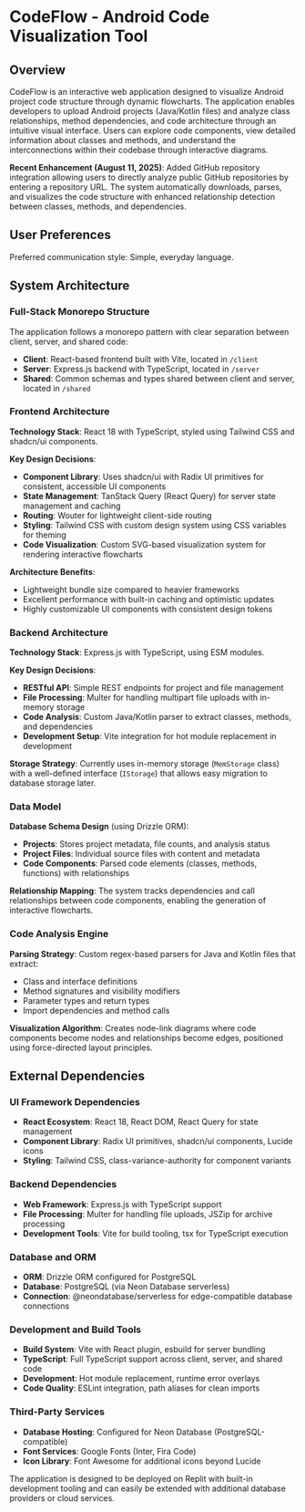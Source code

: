 # CodeFlow - Android Code Visualization Tool

## Overview

CodeFlow is an interactive web application designed to visualize Android project code structure through dynamic flowcharts. The application enables developers to upload Android projects (Java/Kotlin files) and analyze class relationships, method dependencies, and code architecture through an intuitive visual interface. Users can explore code components, view detailed information about classes and methods, and understand the interconnections within their codebase through interactive diagrams.

**Recent Enhancement (August 11, 2025)**: Added GitHub repository integration allowing users to directly analyze public GitHub repositories by entering a repository URL. The system automatically downloads, parses, and visualizes the code structure with enhanced relationship detection between classes, methods, and dependencies.

## User Preferences

Preferred communication style: Simple, everyday language.

## System Architecture

### Full-Stack Monorepo Structure
The application follows a monorepo pattern with clear separation between client, server, and shared code:
- **Client**: React-based frontend built with Vite, located in `/client`
- **Server**: Express.js backend with TypeScript, located in `/server`
- **Shared**: Common schemas and types shared between client and server, located in `/shared`

### Frontend Architecture
**Technology Stack**: React 18 with TypeScript, styled using Tailwind CSS and shadcn/ui components.

**Key Design Decisions**:
- **Component Library**: Uses shadcn/ui with Radix UI primitives for consistent, accessible UI components
- **State Management**: TanStack Query (React Query) for server state management and caching
- **Routing**: Wouter for lightweight client-side routing
- **Styling**: Tailwind CSS with custom design system using CSS variables for theming
- **Code Visualization**: Custom SVG-based visualization system for rendering interactive flowcharts

**Architecture Benefits**: 
- Lightweight bundle size compared to heavier frameworks
- Excellent performance with built-in caching and optimistic updates
- Highly customizable UI components with consistent design tokens

### Backend Architecture
**Technology Stack**: Express.js with TypeScript, using ESM modules.

**Key Design Decisions**:
- **RESTful API**: Simple REST endpoints for project and file management
- **File Processing**: Multer for handling multipart file uploads with in-memory storage
- **Code Analysis**: Custom Java/Kotlin parser to extract classes, methods, and dependencies
- **Development Setup**: Vite integration for hot module replacement in development

**Storage Strategy**: Currently uses in-memory storage (`MemStorage` class) with a well-defined interface (`IStorage`) that allows easy migration to database storage later.

### Data Model
**Database Schema Design** (using Drizzle ORM):
- **Projects**: Stores project metadata, file counts, and analysis status
- **Project Files**: Individual source files with content and metadata
- **Code Components**: Parsed code elements (classes, methods, functions) with relationships

**Relationship Mapping**: The system tracks dependencies and call relationships between code components, enabling the generation of interactive flowcharts.

### Code Analysis Engine
**Parsing Strategy**: Custom regex-based parsers for Java and Kotlin files that extract:
- Class and interface definitions
- Method signatures and visibility modifiers
- Parameter types and return types
- Import dependencies and method calls

**Visualization Algorithm**: Creates node-link diagrams where code components become nodes and relationships become edges, positioned using force-directed layout principles.

## External Dependencies

### UI Framework Dependencies
- **React Ecosystem**: React 18, React DOM, React Query for state management
- **Component Library**: Radix UI primitives, shadcn/ui components, Lucide icons
- **Styling**: Tailwind CSS, class-variance-authority for component variants

### Backend Dependencies
- **Web Framework**: Express.js with TypeScript support
- **File Processing**: Multer for handling file uploads, JSZip for archive processing
- **Development Tools**: Vite for build tooling, tsx for TypeScript execution

### Database and ORM
- **ORM**: Drizzle ORM configured for PostgreSQL
- **Database**: PostgreSQL (via Neon Database serverless)
- **Connection**: @neondatabase/serverless for edge-compatible database connections

### Development and Build Tools
- **Build System**: Vite with React plugin, esbuild for server bundling
- **TypeScript**: Full TypeScript support across client, server, and shared code
- **Development**: Hot module replacement, runtime error overlays
- **Code Quality**: ESLint integration, path aliases for clean imports

### Third-Party Services
- **Database Hosting**: Configured for Neon Database (PostgreSQL-compatible)
- **Font Services**: Google Fonts (Inter, Fira Code)
- **Icon Library**: Font Awesome for additional icons beyond Lucide

The application is designed to be deployed on Replit with built-in development tooling and can easily be extended with additional database providers or cloud services.